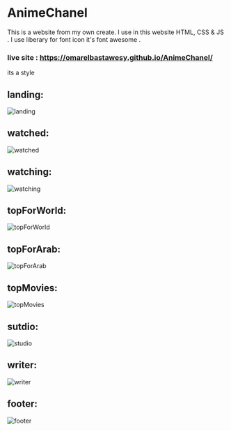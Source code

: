# AnimeChanel
 
  This is a website from my own create. 
  I use in this website HTML, CSS & JS .
  I use liberary for font icon it's font awesome . 
  
  ### live site : https://omarelbastawesy.github.io/AnimeChanel/
  
  its a style
  
   ## landing:
   ![landing](https://user-images.githubusercontent.com/102428312/160249887-e71db960-1b30-4209-ba42-2e6715c0d2b0.png)
   
   ## watched:
  ![watched](https://user-images.githubusercontent.com/102428312/160249915-599599a7-c530-49dd-b68e-4a724d700255.png)

  ## watching: 
  ![watching](https://user-images.githubusercontent.com/102428312/160249933-9b26f77b-4c8d-4d51-a5e4-522a3928fb10.png)

  ## topForWorld:
  ![topForWorld](https://user-images.githubusercontent.com/102428312/160249957-063f2336-660e-430b-9840-89ce5b0cb13b.png)

  ## topForArab:
  ![topForArab](https://user-images.githubusercontent.com/102428312/160249974-1088b9ee-88e0-4042-9d87-8ebbcfc12327.png)

  ## topMovies: 
  ![topMovies](https://user-images.githubusercontent.com/102428312/160249985-14f7f749-8d8b-4062-8a59-9bbfd0b27e1b.png)

  ## sutdio:
  ![studio](https://user-images.githubusercontent.com/102428312/160250007-4105c2fe-133c-442d-9a25-024f7738ee2e.png)

  ## writer:
  ![writer](https://user-images.githubusercontent.com/102428312/160250043-4e3e5622-57f3-45d3-9094-db88a9c75502.png)

  ## footer:
  ![footer](https://user-images.githubusercontent.com/102428312/160250061-fc34d3f5-48bb-45f8-a730-792c5fd0d692.png)
